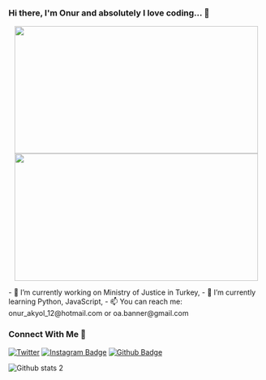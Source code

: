 ### Hi there, I'm Onur and absolutely I love coding... 👋 

<p align="center">
  <img src="https://i.imgur.com/MvMxQ1a.gif" width="480" height="251">
  <img src="https://media0.giphy.com/media/coxQHKASG60HrHtvkt/giphy.gif?cid=ecf05e47wab268j5e6h0pu1pwjsivwasobwxtr7de1i137t2&rid=giphy.gif&ct=g" width="480" height="251">
</p>
- 🔭 I’m currently working on Ministry of Justice in Turkey,
- 🌱 I’m currently learning Python, JavaScript,
- 📫 You can reach me: onur_akyol_12@hotmail.com or oa.banner@gmail.com

### Connect With Me 👋 

[![Twitter](https://badgen.net/badge/icon/twitter?icon=twitter&label)](https://twitter.com/onrakyol)
[![Instagram Badge](https://img.shields.io/badge/-Instagram-C13584?style=flat-quare&labelColor=C13584&logo=instagram&logoColor=white&link=link)](https://www.instagram.com/onrakyol/)
[![Github Badge](https://img.shields.io/badge/-Github-000?style=quare&labelColor=000&logo=Github&logoColor=white&link=link)](https://github.com/onrakyol)

![Github stats 2](https://github-readme-stats.vercel.app/api?username=onrakyol&show_icons=true&theme=radical)
